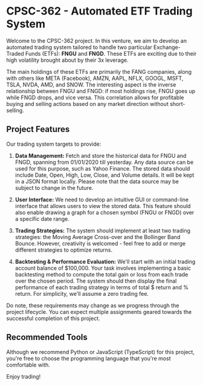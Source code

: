# CPSC-362 - Automated ETF Trading System

Welcome to the CPSC-362 project. In this venture, we aim to develop an automated trading system tailored to handle two particular Exchange-Traded Funds (ETFs): **FNGU** and **FNGD**. These ETFs are exciting due to their high volatility brought about by their 3x leverage. 

The main holdings of these ETFs are primarily the FANG companies, along with others like META (Facebook), AMZN, AAPL, NFLX, GOOGL, MSFT, TSLA, NVDA, AMD, and SNOW. The interesting aspect is the inverse relationship between FNGU and FNGD: if most holdings rise, FNGU goes up while FNGD drops, and vice versa. This correlation allows for profitable buying and selling actions based on any market direction without short-selling.

## Project Features

Our trading system targets to provide:

1. **Data Management:** Fetch and store the historical data for FNGU and FNGD, spanning from 01/01/2020 till yesterday. Any data source can be used for this purpose, such as Yahoo Finance. The stored data should include Date, Open, High, Low, Close, and Volume details. It will be kept in a JSON format locally. Please note that the data source may be subject to change in the future.

2. **User Interface:** We need to develop an intuitive GUI or command-line interface that allows users to view the stored data. This feature should also enable drawing a graph for a chosen symbol (FNGU or FNGD) over a specific date range.

3. **Trading Strategies:** The system should implement at least two trading strategies: the Moving Average Cross-over and the Bollinger Band Bounce. However, creativity is welcomed - feel free to add or merge different strategies to optimize returns.

4. **Backtesting & Performance Evaluation:** We'll start with an initial trading account balance of $100,000. Your task involves implementing a basic backtesting method to compute the total gain or loss from each trade over the chosen period. The system should then display the final performance of each trading strategy in terms of total $ return and % return. For simplicity, we'll assume a zero trading fee.

Do note, these requirements may change as we progress through the project lifecycle. You can expect multiple assignments geared towards the successful completion of this project.

## Recommended Tools

Although we recommend Python or JavaScript (TypeScript) for this project, you're free to choose the programming language that you're most comfortable with.

Enjoy trading!
